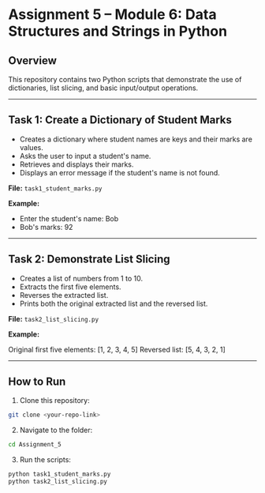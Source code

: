 # Assignment 5 – Module 6: Data Structures and Strings in Python

## Overview
This repository contains two Python scripts that demonstrate the use of dictionaries, list slicing, and basic input/output operations.

---

## **Task 1: Create a Dictionary of Student Marks**
- Creates a dictionary where student names are keys and their marks are values.
- Asks the user to input a student's name.
- Retrieves and displays their marks.
- Displays an error message if the student's name is not found.

**File:** `task1_student_marks.py`

**Example:**

- Enter the student's name: Bob
- Bob's marks: 92
---

## **Task 2: Demonstrate List Slicing**
- Creates a list of numbers from 1 to 10.
- Extracts the first five elements.
- Reverses the extracted list.
- Prints both the original extracted list and the reversed list.

**File:** `task2_list_slicing.py`

**Example:**

Original first five elements: [1, 2, 3, 4, 5]
Reversed list: [5, 4, 3, 2, 1]

---

## **How to Run**
1. Clone this repository:
```bash
git clone <your-repo-link>
```
2. Navigate to the folder:
```bash
cd Assignment_5
```
3. Run the scripts:
```bash
python task1_student_marks.py
python task2_list_slicing.py
```
   
